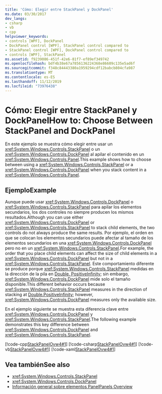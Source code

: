 ```yaml
---
title: 'Cómo: Elegir entre StackPanel y DockPanel'
ms.date: 03/30/2017
dev_langs:
- csharp
- vb
- cpp
helpviewer_keywords:
- controls [WPF], DockPanel
- DockPanel control [WPF], StackPanel control compared to
- StackPanel control [WPF], DockPanel control compared to
- controls [WPF], StackPanel
ms.assetid: f9239086-451f-42e6-81f7-ef89ef349742
ms.openlocfilehash: bdf4b38e67a7856136224368e86609c135e5ad6f
ms.sourcegitcommit: f348c84443380a1959294cdf12babcb804cfa987
ms.translationtype: MT
ms.contentlocale: es-ES
ms.lasthandoff: 11/12/2019
ms.locfileid: "73976438"
---
```

# <a name="how-to-choose-between-stackpanel-and-dockpanel"></a><span data-ttu-id="466bf-102">Cómo: Elegir entre StackPanel y DockPanel</span><span class="sxs-lookup"><span data-stu-id="466bf-102">How to: Choose Between StackPanel and DockPanel</span></span>
<span data-ttu-id="466bf-103">En este ejemplo se muestra cómo elegir entre usar un <xref:System.Windows.Controls.StackPanel> o un <xref:System.Windows.Controls.DockPanel> al apilar el contenido en un <xref:System.Windows.Controls.Panel>.</span><span class="sxs-lookup"><span data-stu-id="466bf-103">This example shows how to choose between using a <xref:System.Windows.Controls.StackPanel> or a <xref:System.Windows.Controls.DockPanel> when you stack content in a <xref:System.Windows.Controls.Panel>.</span></span>

## <a name="example"></a><span data-ttu-id="466bf-104">Ejemplo</span><span class="sxs-lookup"><span data-stu-id="466bf-104">Example</span></span>
 <span data-ttu-id="466bf-105">Aunque puede usar <xref:System.Windows.Controls.DockPanel> o <xref:System.Windows.Controls.StackPanel> para apilar los elementos secundarios, los dos controles no siempre producen los mismos resultados.</span><span class="sxs-lookup"><span data-stu-id="466bf-105">Although you can use either <xref:System.Windows.Controls.DockPanel> or <xref:System.Windows.Controls.StackPanel> to stack child elements, the two controls do not always produce the same results.</span></span> <span data-ttu-id="466bf-106">Por ejemplo, el orden en que se colocan los elementos secundarios puede afectar al tamaño de los elementos secundarios en una <xref:System.Windows.Controls.DockPanel> pero no en un <xref:System.Windows.Controls.StackPanel>.</span><span class="sxs-lookup"><span data-stu-id="466bf-106">For example, the order that you place child elements can affect the size of child elements in a <xref:System.Windows.Controls.DockPanel> but not in a <xref:System.Windows.Controls.StackPanel>.</span></span> <span data-ttu-id="466bf-107">Este comportamiento diferente se produce porque <xref:System.Windows.Controls.StackPanel> medidas en la dirección de la pila en [Double. PositiveInfinity](xref:System.Double.PositiveInfinity); sin embargo, <xref:System.Windows.Controls.DockPanel> mide solo el tamaño disponible.</span><span class="sxs-lookup"><span data-stu-id="466bf-107">This different behavior occurs because <xref:System.Windows.Controls.StackPanel> measures in the direction of stacking at [Double.PositiveInfinity](xref:System.Double.PositiveInfinity); however, <xref:System.Windows.Controls.DockPanel> measures only the available size.</span></span>

 <span data-ttu-id="466bf-108">En el ejemplo siguiente se muestra esta diferencia clave entre <xref:System.Windows.Controls.DockPanel> y <xref:System.Windows.Controls.StackPanel>.</span><span class="sxs-lookup"><span data-stu-id="466bf-108">The following example demonstrates this key difference between <xref:System.Windows.Controls.DockPanel> and <xref:System.Windows.Controls.StackPanel>.</span></span>

 [!code-cpp[StackPanelOvw4#1](~/samples/snippets/cpp/VS_Snippets_Wpf/StackPanelOvw4/CPP/StackPanel_Ovw_Sample4.cpp#1)]
 [!code-csharp[StackPanelOvw4#1](~/samples/snippets/csharp/VS_Snippets_Wpf/StackPanelOvw4/CSharp/StackPanel_Ovw_Sample4.cs#1)]
 [!code-vb[StackPanelOvw4#1](~/samples/snippets/visualbasic/VS_Snippets_Wpf/StackPanelOvw4/VisualBasic/StackPanelSamp.vb#1)]
 [!code-xaml[StackPanelOvw4#1](~/samples/snippets/xaml/VS_Snippets_Wpf/StackPanelOvw4/XAML/default.xaml#1)]

## <a name="see-also"></a><span data-ttu-id="466bf-109">Vea también</span><span class="sxs-lookup"><span data-stu-id="466bf-109">See also</span></span>

- <xref:System.Windows.Controls.StackPanel>
- <xref:System.Windows.Controls.DockPanel>
- [<span data-ttu-id="466bf-110">Información general sobre elementos Panel</span><span class="sxs-lookup"><span data-stu-id="466bf-110">Panels Overview</span></span>](panels-overview.md)
